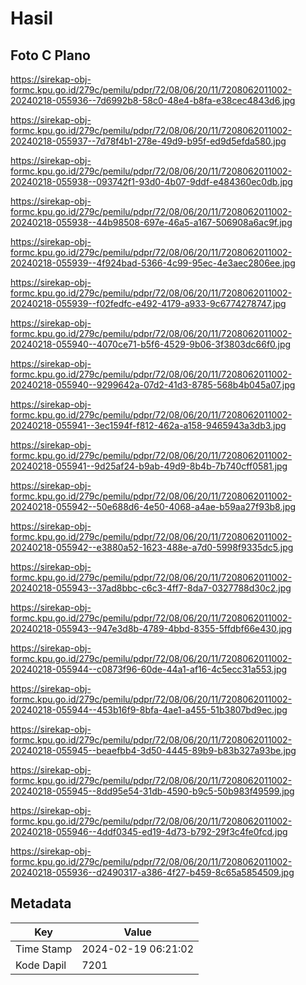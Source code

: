 # Hasil

## Foto C Plano

https://sirekap-obj-formc.kpu.go.id/279c/pemilu/pdpr/72/08/06/20/11/7208062011002-20240218-055936--7d6992b8-58c0-48e4-b8fa-e38cec4843d6.jpg

https://sirekap-obj-formc.kpu.go.id/279c/pemilu/pdpr/72/08/06/20/11/7208062011002-20240218-055937--7d78f4b1-278e-49d9-b95f-ed9d5efda580.jpg

https://sirekap-obj-formc.kpu.go.id/279c/pemilu/pdpr/72/08/06/20/11/7208062011002-20240218-055938--093742f1-93d0-4b07-9ddf-e484360ec0db.jpg

https://sirekap-obj-formc.kpu.go.id/279c/pemilu/pdpr/72/08/06/20/11/7208062011002-20240218-055938--44b98508-697e-46a5-a167-506908a6ac9f.jpg

https://sirekap-obj-formc.kpu.go.id/279c/pemilu/pdpr/72/08/06/20/11/7208062011002-20240218-055939--4f924bad-5366-4c99-95ec-4e3aec2806ee.jpg

https://sirekap-obj-formc.kpu.go.id/279c/pemilu/pdpr/72/08/06/20/11/7208062011002-20240218-055939--f02fedfc-e492-4179-a933-9c6774278747.jpg

https://sirekap-obj-formc.kpu.go.id/279c/pemilu/pdpr/72/08/06/20/11/7208062011002-20240218-055940--4070ce71-b5f6-4529-9b06-3f3803dc66f0.jpg

https://sirekap-obj-formc.kpu.go.id/279c/pemilu/pdpr/72/08/06/20/11/7208062011002-20240218-055940--9299642a-07d2-41d3-8785-568b4b045a07.jpg

https://sirekap-obj-formc.kpu.go.id/279c/pemilu/pdpr/72/08/06/20/11/7208062011002-20240218-055941--3ec1594f-f812-462a-a158-9465943a3db3.jpg

https://sirekap-obj-formc.kpu.go.id/279c/pemilu/pdpr/72/08/06/20/11/7208062011002-20240218-055941--9d25af24-b9ab-49d9-8b4b-7b740cff0581.jpg

https://sirekap-obj-formc.kpu.go.id/279c/pemilu/pdpr/72/08/06/20/11/7208062011002-20240218-055942--50e688d6-4e50-4068-a4ae-b59aa27f93b8.jpg

https://sirekap-obj-formc.kpu.go.id/279c/pemilu/pdpr/72/08/06/20/11/7208062011002-20240218-055942--e3880a52-1623-488e-a7d0-5998f9335dc5.jpg

https://sirekap-obj-formc.kpu.go.id/279c/pemilu/pdpr/72/08/06/20/11/7208062011002-20240218-055943--37ad8bbc-c6c3-4ff7-8da7-0327788d30c2.jpg

https://sirekap-obj-formc.kpu.go.id/279c/pemilu/pdpr/72/08/06/20/11/7208062011002-20240218-055943--947e3d8b-4789-4bbd-8355-5ffdbf66e430.jpg

https://sirekap-obj-formc.kpu.go.id/279c/pemilu/pdpr/72/08/06/20/11/7208062011002-20240218-055944--c0873f96-60de-44a1-af16-4c5ecc31a553.jpg

https://sirekap-obj-formc.kpu.go.id/279c/pemilu/pdpr/72/08/06/20/11/7208062011002-20240218-055944--453b16f9-8bfa-4ae1-a455-51b3807bd9ec.jpg

https://sirekap-obj-formc.kpu.go.id/279c/pemilu/pdpr/72/08/06/20/11/7208062011002-20240218-055945--beaefbb4-3d50-4445-89b9-b83b327a93be.jpg

https://sirekap-obj-formc.kpu.go.id/279c/pemilu/pdpr/72/08/06/20/11/7208062011002-20240218-055945--8dd95e54-31db-4590-b9c5-50b983f49599.jpg

https://sirekap-obj-formc.kpu.go.id/279c/pemilu/pdpr/72/08/06/20/11/7208062011002-20240218-055946--4ddf0345-ed19-4d73-b792-29f3c4fe0fcd.jpg

https://sirekap-obj-formc.kpu.go.id/279c/pemilu/pdpr/72/08/06/20/11/7208062011002-20240218-055936--d2490317-a386-4f27-b459-8c65a5854509.jpg


## Metadata

| Key        | Value               |
| ---------- | ------------------- |
| Time Stamp | 2024-02-19 06:21:02 |
| Kode Dapil | 7201                |



